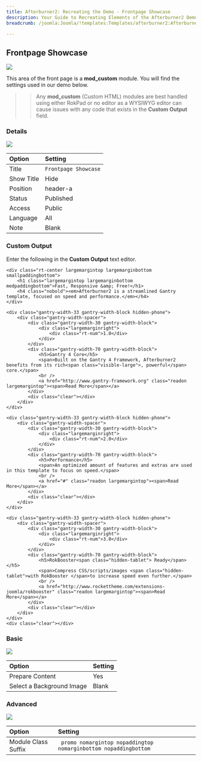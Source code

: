 ```yaml
---
title: Afterburner2: Recreating the Demo - Frontpage Showcase
description: Your Guide to Recreating Elements of the Afterburner2 Demo for Joomla
breadcrumb: /joomla:Joomla/!templates:Templates/afterburner2:Afterburner2

---
```


Frontpage Showcase
-----

![][demo]

This area of the front page is a **mod_custom** module. You will find the settings used in our demo below.

>> Any **mod_custom** (Custom HTML) modules are best handled using either RokPad or no editor as a WYSIWYG editor can cause issues with any code that exists in the **Custom Output** field.

### Details
![][demo2]

| Option     | Setting              |  
| :--------- | :------------------- |  
| Title      | `Frontpage Showcase` |  
| Show Title | Hide                 |  
| Position   | header-a             |  
| Status     | Published            |  
| Access     | Public               |  
| Language   | All                  |  
| Note       | Blank                |  

### Custom Output
Enter the following in the **Custom Output** text editor.

~~~
<div class="rt-center largemargintop largemarginbottom smallpaddingbottom">
	<h1 class="largemargintop largemarginbottom medpaddingbottom">Fast, Responsive &amp; Free!</h1>
	<h4 class="nobold"><em>Afterburner2 is a streamlined Gantry template, focused on speed and performance.</em></h4>
</div>	    

<div class="gantry-width-33 gantry-width-block hidden-phone">
    <div class="gantry-width-spacer">
		<div class="gantry-width-30 gantry-width-block">        
			<div class="largemarginright">
				<div class="rt-num">1.0</div>
			</div>				
	 	</div>   
		<div class="gantry-width-70 gantry-width-block">
        	<h5>Gantry 4 Core</h5>
			<span>Built on the Gantry 4 Framework, Afterburner2 benefits from its rich<span class="visible-large">, powerful</span> core.</span>
			<br />
        	<a href="http://www.gantry-framework.org" class="readon largemargintop"><span>Read More</span></a>
		</div>
		<div class="clear"></div>
    </div>
</div>

<div class="gantry-width-33 gantry-width-block hidden-phone">
    <div class="gantry-width-spacer">
		<div class="gantry-width-30 gantry-width-block">        
			<div class="largemarginright">
				<div class="rt-num">2.0</div>
			</div>				
	 	</div>   
		<div class="gantry-width-70 gantry-width-block">
        	<h5>Performance</h5>  
			<span>An optimized amount of features and extras are used in this template to focus on speed.</span>
			<br />
        	<a href="#" class="readon largemargintop"><span>Read More</span></a>
		</div>
		<div class="clear"></div>
    </div>
</div>

<div class="gantry-width-33 gantry-width-block hidden-phone">
    <div class="gantry-width-spacer">
		<div class="gantry-width-30 gantry-width-block">        
			<div class="largemarginright">
				<div class="rt-num">3.0</div>
			</div>				
	 	</div>   
		<div class="gantry-width-70 gantry-width-block">
        	<h5>RokBooster<span class="hidden-tablet"> Ready</span></h5>  
			<span>Compress CSS/scripts/images <span class="hidden-tablet">with RokBooster </span>to increase speed even further.</span>
			<br />
        	<a href="http://www.rockettheme.com/extensions-joomla/rokbooster" class="readon largemargintop"><span>Read More</span></a>
		</div>
		<div class="clear"></div>
    </div>
</div>
<div class="clear"></div>
~~~

### Basic
![][demo3]

| Option                    | Setting |  
| :------------------------ | :------ |  
| Prepare Content           | Yes     |  
| Select a Background Image | Blank   |

### Advanced
![][demo4]

| Option              | Setting                                                          |  
| :------------------ | :--------------------------------------------------------------- |  
| Module Class Suffix | ` promo nomargintop nopaddingtop nomarginbottom nopaddingbottom` |  

[demo]: assets/demo_1.jpeg
[demo2]: assets/showcase_1.jpeg
[demo3]: assets/showcase_2.jpeg
[demo4]: assets/showcase_3.jpeg